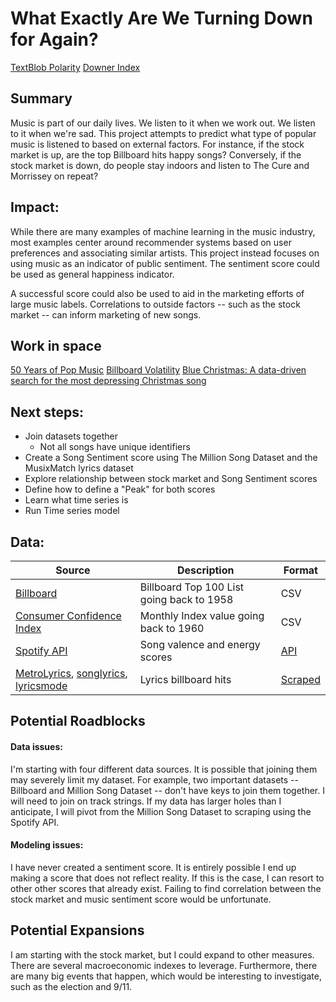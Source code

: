 # What Exactly Are We Turning Down for Again?

[TextBlob Polarity](http://planspace.org/20150607-textblob_sentiment/)
[Downer Index](https://caitlinhudon.com/2017/12/22/blue-christmas/)

## Summary

Music is part of our daily lives. We listen to it when we work out. We listen to it when we're sad. This project attempts to predict what type of popular music is listened to based on external factors. For instance, if the stock market is up, are the top Billboard hits happy songs? Conversely, if the stock market is down, do people stay indoors and listen to The Cure and Morrissey on repeat?

## Impact:

While there are many examples of machine learning in the music industry, most examples center around recommender systems based on user preferences and associating similar artists. This project instead focuses on using music as an indicator of public sentiment. The sentiment score could be used as general happiness indicator.

A successful score could also be used to aid in the marketing efforts of large music labels. Correlations to outside factors -- such as the stock market -- can inform marketing of new songs.

## Work in space
[50 Years of Pop Music](http://kaylinwalker.com/50-years-of-pop-music/)
[Billboard Volatility](http://decibelsanddecimals.com/dbdblog/2017/1/8/billboard-volatility.html)
[Blue Christmas: A data-driven search for the most depressing Christmas song](https://caitlinhudon.com/2017/12/22/blue-christmas/)
## Next steps:

- Join datasets together
  - Not all songs have unique identifiers
- Create a Song Sentiment score using The Million Song Dataset and the MusixMatch lyrics dataset
- Explore relationship between stock market and Song Sentiment scores
- Define how to define a "Peak" for both scores
- Learn what time series is
- Run Time series model

## Data:

| Source                                                                                                    | Description                               | Format                                                                        |
|-----------------------------------------------------------------------------------------------------------|-------------------------------------------|-------------------------------------------------------------------------------|
| [Billboard](https://github.com/dbfowler/billboard_volatility/blob/master/Raw%20Data/all_charts.csv)       | Billboard Top 100 List going back to 1958 | CSV                                                                           |
| [Consumer Confidence Index](https://data.oecd.org/leadind/consumer-confidence-index-cci.htm)              | Monthly Index value going back to 1960    | CSV                                                                           |
| [Spotify API](https://developer.spotify.com/web-api/)                                                     | Song valence and energy scores            | [API](https://github.com/charlie86/spotifyr)                                  |
| [MetroLyrics](www.metrolyrics.com/), [songlyrics](www.songlyrics.com/), [lyricsmode](www.lyricsmode.com/) | Lyrics billboard hits                     | [Scraped](https://github.com/walkerkq/musiclyrics/blob/master/01_songscrape.R)|

## Potential Roadblocks

#### Data issues:

I'm starting with four different data sources. It is possible that joining them may severely limit my dataset. For example, two important datasets -- Billboard and Million Song Dataset -- don't have keys to join them together. I will need to join on track strings. If my data has larger holes than I anticipate, I will pivot from the Million Song Dataset to scraping using the Spotify API.

#### Modeling issues:

I have never created a sentiment score. It is entirely possible I end up making a score that does not reflect reality. If this is the case, I can resort to other other scores that already exist.
Failing to find correlation between the stock market and music sentiment score would be unfortunate.

## Potential Expansions

I am starting with the stock market, but I could expand to other measures. There are several macroeconomic indexes to leverage. Furthermore, there are many big events that happen, which would be interesting to investigate, such as the election and 9/11.
